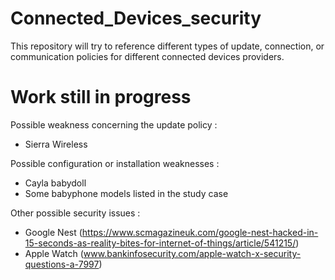 # Connected_Devices_security

This repository will try to reference different types of update, connection, or communication policies for different connected devices providers.

# Work still in progress #

Possible weakness concerning the update policy : 
- Sierra Wireless


Possible configuration or installation weaknesses : 
- Cayla babydoll
- Some babyphone models listed in the study case

Other possible security issues :
- Google Nest (https://www.scmagazineuk.com/google-nest-hacked-in-15-seconds-as-reality-bites-for-internet-of-things/article/541215/)
- Apple Watch (www.bankinfosecurity.com/apple-watch-x-security-questions-a-7997)
